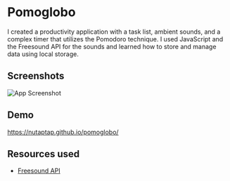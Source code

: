
# Pomoglobo

I created a productivity application with a task list, ambient sounds, and a complex timer that utilizes the Pomodoro technique. I used JavaScript and the Freesound API for the sounds and learned how to store and manage data using local storage.


## Screenshots

![App Screenshot](https://nutaptap.netlify.app/pomoglobo.png)


## Demo

https://nutaptap.github.io/pomoglobo/


## Resources used

 - [Freesound API](https://freesound.org/docs/api/)

